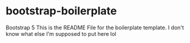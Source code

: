# bootstrap-boilerplate
Bootstrap 5
This is the README File for the boilerplate template.
I don't know what else I'm supposed to put here lol
